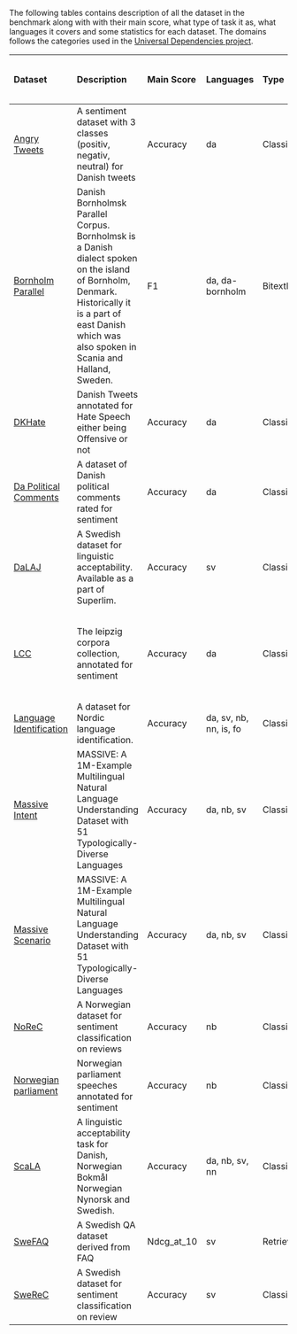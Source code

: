 The following tables contains description of all the dataset in the benchmark along with with their main score, what type of task it as, what languages it covers and some statistics for each dataset. The domains follows the categories used in the [Universal Dependencies project](https://universaldependencies.org).

<!--START_TABLE-->
| Dataset                                                                                                                                                  | Description                                                                                                                                                                                                | Main Score   | Languages              | Type           | Domains                                                  |   Number of Documents | Mean Length of Documents (characters)   |
|:---------------------------------------------------------------------------------------------------------------------------------------------------------|:-----------------------------------------------------------------------------------------------------------------------------------------------------------------------------------------------------------|:-------------|:-----------------------|:---------------|:---------------------------------------------------------|----------------------:|:----------------------------------------|
| [Angry Tweets](https://aclanthology.org/2021.nodalida-main.53/)                                                                                          | A sentiment dataset with 3 classes (positiv, negativ, neutral) for Danish tweets                                                                                                                           | Accuracy     | da                     | Classification | social                                                   |                  1047 | 156.15 (std: 82.02)                     |
| [Bornholm Parallel](https://aclanthology.org/W19-6138/)                                                                                                  | Danish Bornholmsk Parallel Corpus. Bornholmsk is a Danish dialect spoken on the island of Bornholm, Denmark. Historically it is a part of east Danish which was also spoken in Scania and Halland, Sweden. | F1           | da, da-bornholm        | BitextMining   | poetry, wiki, fiction, web, social                       |                  1000 | 44.36 (std: 41.22)                      |
| [DKHate](https://aclanthology.org/2020.lrec-1.430/)                                                                                                      | Danish Tweets annotated for Hate Speech either being Offensive or not                                                                                                                                      | Accuracy     | da                     | Classification | social                                                   |                   329 | 88.18 (std: 168.30)                     |
| [Da Political Comments](https://huggingface.co/datasets/danish_political_comments)                                                                       | A dataset of Danish political comments rated for sentiment                                                                                                                                                 | Accuracy     | da                     | Classification | social                                                   |                  7206 | 69.60 (std: 62.85)                      |
| [DaLAJ](https://spraakbanken.gu.se/en/resources/superlim)                                                                                                | A Swedish dataset for linguistic acceptability. Available as a part of Superlim.                                                                                                                           | Accuracy     | sv                     | Classification | fiction, non-fiction                                     |                   888 | 120.77 (std: 67.95)                     |
| [LCC](https://github.com/fnielsen/lcc-sentiment)                                                                                                         | The leipzig corpora collection, annotated for sentiment                                                                                                                                                    | Accuracy     | da                     | Classification | legal, web, news, social, fiction, non-fiction, academic |                   150 | 118.73 (std: 57.82)                     |
| [Language Identification](https://aclanthology.org/2021.vardial-1.8/)                                                                                    | A dataset for Nordic language identification.                                                                                                                                                              | Accuracy     | da, sv, nb, nn, is, fo | Classification | wiki                                                     |                  3000 | 78.23 (std: 48.54)                      |
| [Massive Intent](https://arxiv.org/abs/2204.08582#:~:text=MASSIVE%20contains%201M%20realistic%2C%20parallel,diverse%20languages%20from%2029%20genera.)   | MASSIVE: A 1M-Example Multilingual Natural Language Understanding Dataset with 51 Typologically-Diverse Languages                                                                                          | Accuracy     | da, nb, sv             | Classification | spoken                                                   |                 15021 | 34.65 (std: 16.99)                      |
| [Massive Scenario](https://arxiv.org/abs/2204.08582#:~:text=MASSIVE%20contains%201M%20realistic%2C%20parallel,diverse%20languages%20from%2029%20genera.) | MASSIVE: A 1M-Example Multilingual Natural Language Understanding Dataset with 51 Typologically-Diverse Languages                                                                                          | Accuracy     | da, nb, sv             | Classification | spoken                                                   |                 15021 | 34.65 (std: 16.99)                      |
| [NoReC](https://aclanthology.org/L18-1661/)                                                                                                              | A Norwegian dataset for sentiment classification on reviews                                                                                                                                                | Accuracy     | nb                     | Classification | reviews                                                  |                  2048 | 89.62 (std: 61.21)                      |
| [Norwegian parliament](https://huggingface.co/datasets/NbAiLab/norwegian_parliament)                                                                     | Norwegian parliament speeches annotated for sentiment                                                                                                                                                      | Accuracy     | nb                     | Classification | spoken                                                   |                  2400 | 1897.51 (std: 1988.62)                  |
| [ScaLA](https://aclanthology.org/2023.nodalida-1.20/)                                                                                                    | A linguistic acceptability task for Danish, Norwegian Bokmål Norwegian Nynorsk and Swedish.                                                                                                                | Accuracy     | da, nb, sv, nn         | Classification | fiction, news, non-fiction, spoken, blog                 |                 74846 | 102.50 (std: 56.10)                     |
| [SweFAQ](https://spraakbanken.gu.se/en/resources/superlim)                                                                                               | A Swedish QA dataset derived from FAQ                                                                                                                                                                      | Ndcg_at_10   | sv                     | Retrieval      | non-fiction, web                                         |                  1539 | 236.21 (std: 225.72)                    |
| [SweReC](https://aclanthology.org/2023.nodalida-1.20/)                                                                                                   | A Swedish dataset for sentiment classification on review                                                                                                                                                   | Accuracy     | sv                     | Classification | reviews                                                  |                  2048 | 318.83 (std: 499.57)                    |
<!--END_TABLE-->